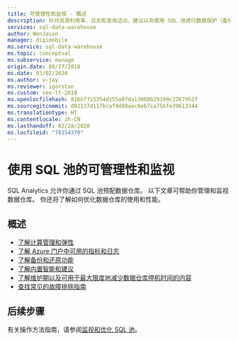 ```yaml
---
title: 可管理性和监视 - 概述
description: 针对资源利用率、日志和查询活动、建议以及使用 SQL 池进行数据保护（备份和还原）的监视和可管理性概述。
services: sql-data-warehouse
author: WenJason
manager: digimobile
ms.service: sql-data-warehouse
ms.topic: conceptual
ms.subservice: manage
origin.date: 08/27/2018
ms.date: 03/02/2020
ms.author: v-jay
ms.reviewer: igorstan
ms.custom: seo-lt-2019
ms.openlocfilehash: 816b7715354d155a07da13088b29199c2267952f
ms.sourcegitcommit: 892137d117bcaf9d88aec0eb7ca756fe39613344
ms.translationtype: HT
ms.contentlocale: zh-CN
ms.lasthandoff: 02/28/2020
ms.locfileid: "78154370"
---
```

# <a name="manageability-and-monitoring-with-sql-pool"></a>使用 SQL 池的可管理性和监视

SQL Analytics 允许你通过 SQL 池预配数据仓库。 以下文章可帮助你管理和监视数据仓库。 你还将了解如何优化数据仓库的使用和性能。

## <a name="overview"></a>概述

* [了解计算管理和弹性](sql-data-warehouse-manage-compute-overview.md)
* [了解 Azure 门户中可用的指标和日志](sql-data-warehouse-concept-resource-utilization-query-activity.md)
* [了解备份和还原功能](backup-and-restore.md)
* [了解内置智能和建议](sql-data-warehouse-concept-recommendations.md)
* [了解维护期以及可用于最大限度地减少数据仓库停机时间的内容](service-maintenance.md)
* [查找常见的故障排除指南](sql-data-warehouse-troubleshoot.md)


## <a name="next-steps"></a>后续步骤
有关操作方法指南，请参阅[监视和优化 SQL 池](sql-data-warehouse-manage-monitor.md)。